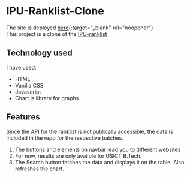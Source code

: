 # IPU-Ranklist-Clone
The site is deployed [here](https://pypimo.github.io/ipu-clone){:target="_blank" rel="noopener"}
<br>
This project is a clone of the [IPU-ranklist](https://www.ipuranklist.com)

## Technology used
I have used:
- HTML
- Vanilla CSS
- Javascript
- Chart.js library for graphs

## Features
Since the API for the ranklist is not publically accessible, the data is included in the repo for the respective batches.

1. The buttons and elements on navbar lead you to different websites
2. For now, results are only availble for USICT B.Tech. 
3. The Search button fetches the data and displays it on the table. Also refreshes the chart.
